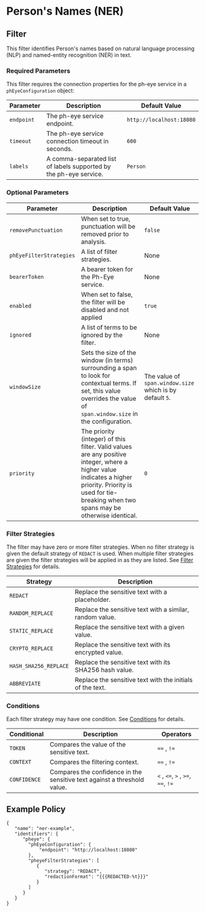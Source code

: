 # Person's Names (NER)

## Filter

This filter identifies Person's names based on natural language processing (NLP) and named-entity recognition (NER) in
text.

### Required Parameters

This filter requires the connection properties for the ph-eye service in a `phEyeConfiguration` object:

| Parameter  | Description                                                       | Default Value             |
|------------|-------------------------------------------------------------------|---------------------------|
| `endpoint` | The ph-eye service endpoint.                                      | `http://localhost:18080` |
| `timeout`  | The ph-eye service connection timeout in seconds.                 | `600`                     |
| `labels`   | A comma-separated list of labels supported by the ph-eye service. | `Person`                  |

### Optional Parameters

| Parameter               | Description                                                                                                                                                                                                  | Default Value                                            |
|-------------------------|--------------------------------------------------------------------------------------------------------------------------------------------------------------------------------------------------------------|----------------------------------------------------------|
| `removePunctuation`     | When set to true, punctuation will be removed prior to analysis.                                                                                                                                             | `false`                                                  |
| `phEyeFilterStrategies` | A list of filter strategies.                                                                                                                                                                                 | None                                                     |
| `bearerToken`           | A bearer token for the Ph-Eye service.                                                                                                                                                                       | None                                                     |
| `enabled`               | When set to false, the filter will be disabled and not applied                                                                                                                                               | `true`                                                   |
| `ignored`               | A list of terms to be ignored by the filter.                                                                                                                                                                 | None                                                     |
| `windowSize`            | Sets the size of the window (in terms) surrounding a span to look for contextual terms. If set, this value overrides the value of `span.window.size` in the configuration.                                   | The value of `span.window.size` which is by default `5`. |
| `priority`              | The priority (integer) of this filter. Valid values are any positive integer, where a higher value indicates a higher priority. Priority is used for tie-breaking when two spans may be otherwise identical. | `0`                                                      |

### Filter Strategies

The filter may have zero or more filter strategies. When no filter strategy is given the default strategy of `REDACT` is
used. When multiple filter strategies are given the filter strategies will be applied in as they are listed.
See [Filter Strategies](#filter-strategies) for details.

| Strategy              | Description                                               |
|-----------------------|-----------------------------------------------------------|
| `REDACT`              | Replace the sensitive text with a placeholder.            |
| `RANDOM_REPLACE`      | Replace the sensitive text with a similar, random value.  |
| `STATIC_REPLACE`      | Replace the sensitive text with a given value.            |
| `CRYPTO_REPLACE`      | Replace the sensitive text with its encrypted value.      |
| `HASH_SHA256_REPLACE` | Replace the sensitive text with its SHA256 hash value.    |
| `ABBREVIATE`          | Replace the sensitive text with the initials of the text. |

### Conditions

Each filter strategy may have one condition. See [Conditions](#conditions) for details.

| Conditional  | Description                                                              | Operators                          |
|--------------|--------------------------------------------------------------------------|------------------------------------|
| `TOKEN`      | Compares the value of the sensitive text.                                | `==` , `!=`                        |
| `CONTEXT`    | Compares the filtering context.                                          | `==` , `!=`                        |
| `CONFIDENCE` | Compares the confidence in the sensitive text against a threshold value. | `<` , `<=`, `>` , `>=`, `==`, `!=` |

## Example Policy

```
{
   "name": "ner-example",
   "identifiers": {
      "pheye": {
        "phEyeConfiguration": {
            "endpoint": "http://localhost:18080"
        },
        "pheyeFilterStrategies": [
           {
              "strategy": "REDACT",
              "redactionFormat": "{{{REDACTED-%t}}}"
           }
        ]
      }
   }
}
```
